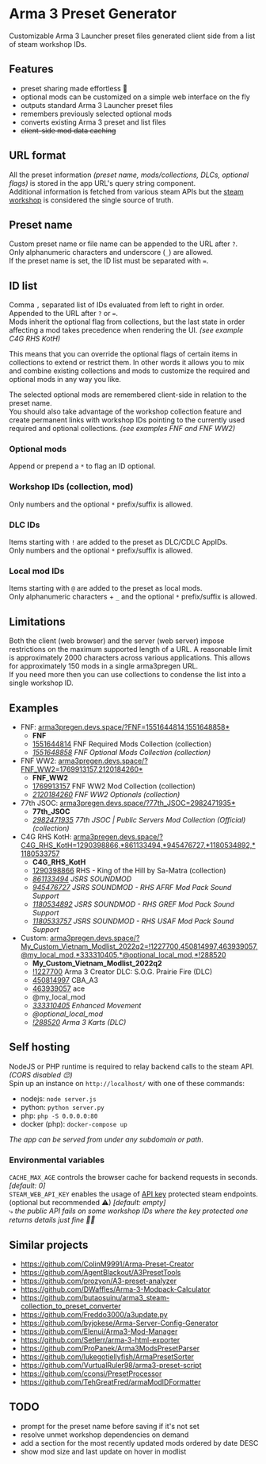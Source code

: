 # Arma 3 Preset Generator
Customizable Arma 3 Launcher preset files generated client side from a list of steam workshop IDs.

## Features
 * preset sharing made effortless 💚
 * optional mods can be customized on a simple web interface on the fly
 * outputs standard Arma 3 Launcher preset files
 * remembers previously selected optional mods
 * converts existing Arma 3 preset and list files
 * ~~client-side mod data caching~~

## URL format 
All the preset information _(preset name, mods/collections, DLCs, optional flags)_ is stored in the app URL's query string component.  
Additional information is fetched from various steam APIs but the [steam workshop](https://steamcommunity.com/app/107410/workshop/) is considered the single source of truth.

## Preset name
Custom preset name or file name can be appended to the URL after `?`.  
Only alphanumeric characters and underscore (`_`) are allowed.  
If the preset name is set, the ID list must be separated with `=`.

## ID list
Comma `,` separated list of IDs evaluated from left to right in order. Appended to the URL after `?` or `=`.  
Mods inherit the optional flag from collections, but the last state in order affecting a mod takes precedence when rendering the UI. _(see example C4G RHS KotH)_  

This means that you can override the optional flags of certain items in collections to extend or restrict them. In other words it allows you to mix and combine existing collections and mods to customize the required and optional mods in any way you like.  

The selected optional mods are remembered client-side in relation to the preset name.  
You should also take advantage of the workshop collection feature and create permanent links with workshop IDs pointing to the currently used required and optional collections. _(see examples FNF and FNF WW2)_

### Optional mods
Append or prepend a `*` to flag an ID optional.

### Workshop IDs (collection, mod)
Only numbers and the optional `*` prefix/suffix is allowed.

### DLC IDs
Items starting with `!` are added to the preset as DLC/CDLC AppIDs.  
Only numbers and the optional `*` prefix/suffix is allowed.

### Local mod IDs
Items starting with `@` are added to the preset as local mods.  
Only alphanumeric characters + `_` and the optional `*` prefix/suffix is allowed.

## Limitations
Both the client (web browser) and the server (web server) impose restrictions on the maximum supported length of a URL. A reasonable limit is approximately 2000 characters across various applications. This allows for approximately 150 mods in a single arma3pregen URL.  
If you need more then you can use collections to condense the list into a single workshop ID.

## Examples
 * FNF: [arma3pregen.devs.space/?FNF=1551644814,1551648858\*](https://arma3pregen.devs.space/?FNF=1551644814,1551648858*)
   * **FNF**
   * [1551644814](https://steamcommunity.com/sharedfiles/filedetails/?id=1551644814) FNF Required Mods Collection (collection)
   * _[1551648858](https://steamcommunity.com/sharedfiles/filedetails/?id=1551648858) FNF Optional Mods Collection (collection)_
 * FNF WW2: [arma3pregen.devs.space/?FNF_WW2=1769913157,2120184260\*](https://arma3pregen.devs.space/?FNF_WW2=1769913157,2120184260*)
   * **FNF_WW2**
   * [1769913157](https://steamcommunity.com/sharedfiles/filedetails/?id=1769913157) FNF WW2 Mod Collection (collection)
   * _[2120184260](https://steamcommunity.com/sharedfiles/filedetails/?id=2120184260) FNF WW2 Optionals (collection)_
 * 77th JSOC: [arma3pregen.devs.space/?77th_JSOC=2982471935\*](https://arma3pregen.devs.space/?77th_JSOC=2982471935*)
   * **77th_JSOC**
   * _[2982471935](https://steamcommunity.com/sharedfiles/filedetails/?id=2982471935) 77th JSOC | Public Servers Mod Collection (Official) (collection)_
 * C4G RHS KotH: [arma3pregen.devs.space/?C4G_RHS_KotH=1290398866,\*861133494,\*945476727,\*1180534892,\*1180533757](https://arma3pregen.devs.space/?C4G_RHS_KotH=1290398866,*861133494,*945476727,*1180534892,*1180533757)
   * **C4G_RHS_KotH**
   * [1290398866](https://steamcommunity.com/sharedfiles/filedetails/?id=1290398866) RHS - King of the Hill by Sa-Matra (collection)
   * _[861133494](https://steamcommunity.com/sharedfiles/filedetails/?id=861133494) JSRS SOUNDMOD_
   * _[945476727](https://steamcommunity.com/sharedfiles/filedetails/?id=945476727) JSRS SOUNDMOD - RHS AFRF Mod Pack Sound Support_
   * _[1180534892](https://steamcommunity.com/sharedfiles/filedetails/?id=1180534892) JSRS SOUNDMOD - RHS GREF Mod Pack Sound Support_
   * _[1180533757](https://steamcommunity.com/sharedfiles/filedetails/?id=1180533757) JSRS SOUNDMOD - RHS USAF Mod Pack Sound Support_
 * Custom: [arma3pregen.devs.space/?My_Custom_Vietnam_Modlist_2022q2=!1227700,450814997,463939057,@my_local_mod,\*333310405,\*@optional_local_mod,\*!288520](https://arma3pregen.devs.space/?My_Custom_Vietnam_Modlist_2022q2=!1227700,450814997,463939057,@my_local_mod,*333310405,*@optional_local_mod,*!288520)
   * **My_Custom_Vietnam_Modlist_2022q2**
   * [!1227700](https://store.steampowered.com/app/1227700) Arma 3 Creator DLC: S.O.G. Prairie Fire (DLC)
   * [450814997](https://steamcommunity.com/sharedfiles/filedetails/?id=450814997) CBA_A3
   * [463939057](https://steamcommunity.com/sharedfiles/filedetails/?id=463939057) ace
   * @my_local_mod
   * _[333310405](https://steamcommunity.com/sharedfiles/filedetails/?id=333310405) Enhanced Movement_
   * _@optional_local_mod_
   * _[!288520](https://store.steampowered.com/app/288520) Arma 3 Karts (DLC)_

## Self hosting
NodeJS or PHP runtime is required to relay backend calls to the steam API. _(CORS disabled 😔)_  
Spin up an instance on `http://localhost/` with one of these commands:
 * nodejs: `node server.js`
 * python: `python server.py`
 * php: `php -S 0.0.0.0:80`
 * docker (php): `docker-compose up`

_The app can be served from under any subdomain or path._

### Environmental variables
`CACHE_MAX_AGE` controls the browser cache for backend requests in seconds. _[default: 0]_  
`STEAM_WEB_API_KEY` enables the usage of [API key](https://steamcommunity.com/dev/apikey) protected steam endpoints. (optional but recommended ⚠) _[default: empty]_  
 ⤷ _the public API fails on some workshop IDs where the key protected one returns details just fine 🤷‍♂️_

## Similar projects
 * https://github.com/ColinM9991/Arma-Preset-Creator
 * https://github.com/AgentBlackout/A3PresetTools
 * https://github.com/prozyon/A3-preset-analyzer
 * https://github.com/DWaffles/Arma-3-Modpack-Calculator
 * https://github.com/butaosuinu/arma3_steam-collection_to_preset_converter
 * https://github.com/Freddo3000/a3update.py
 * https://github.com/byjokese/Arma-Server-Config-Generator
 * https://github.com/Elenui/Arma3-Mod-Manager
 * https://github.com/Setlerr/arma-3-html-exporter
 * https://github.com/ProPanek/Arma3ModsPresetParser
 * https://github.com/lukegotjellyfish/ArmaPresetSorter
 * https://github.com/VurtualRuler98/arma3-preset-script
 * https://github.com/cconsi/PresetProcessor
 * https://github.com/TehGreatFred/armaModIDFormatter

## TODO
 * prompt for the preset name before saving if it's not set
 * resolve unmet workshop dependencies on demand
 * add a section for the most recently updated mods ordered by date DESC
 * show mod size and last update on hover in modlist
